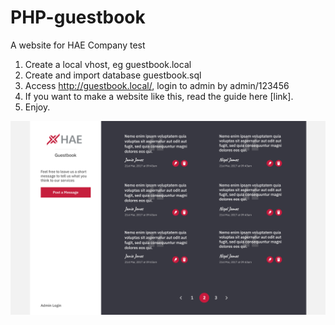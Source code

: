 # PHP-guestbook
A website for HAE Company test

1. Create a local vhost, eg guestbook.local
2. Create and import database guestbook.sql
3. Access http://guestbook.local/, login to admin by admin/123456
4. If you want to make a website like this, read the guide here [link].
5. Enjoy.


![Alt text](assets/images/mockup.jpg?raw=true "Title")
